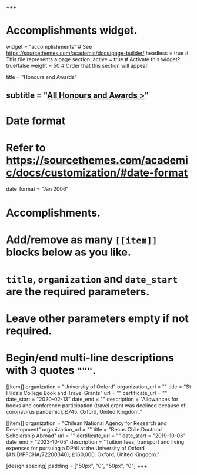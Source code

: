 +++
# Accomplishments widget.
widget = "accomplishments"  # See https://sourcethemes.com/academic/docs/page-builder/
headless = true  # This file represents a page section.
active = true  # Activate this widget? true/false
weight = 50  # Order that this section will appear.

title = "Honours and Awards"
## subtitle = "[All Honours and Awards >](awards)"

# Date format
#   Refer to https://sourcethemes.com/academic/docs/customization/#date-format
date_format = "Jan 2006"

# Accomplishments.
#   Add/remove as many `[[item]]` blocks below as you like.
#   `title`, `organization` and `date_start` are the required parameters.
#   Leave other parameters empty if not required.
#   Begin/end multi-line descriptions with 3 quotes `"""`.


[[item]]
  organization = "University of Oxford"
  organization_url = ""
  title = "St Hilda’s College Book and Travel Grants"
  url = ""
  certificate_url = ""
  date_start = "2020-02-13"
  date_end = ""
  description = "Allowances for books and conference participation (travel grant was declined because of coronavirus pandemic), £745. Oxford, United Kingdom."

[[item]]
  organization = "Chilean National Agency for Research and Development"
  organization_url = ""
  title = "Becas Chile Doctoral Scholarship Abroad"
  url = ""
  certificate_url = ""
  date_start = "2019-10-06"
  date_end = "2023-10-05"
  description = "Tuition fees, transport and living expenses for pursuing a DPhil at the University of Oxford (ANID/PFCHA/72200340), £160,000. Oxford, United Kingdom."

[design.spacing]
  padding = ["50px", "0", "50px", "0"]
+++
